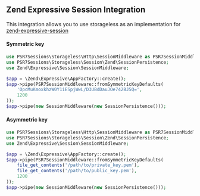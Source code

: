 ## Zend Expressive Session Integration

This integration allows you to use storageless as an implementation for [zend-expressive-session][1]

#### Symmetric key

```php
use PSR7Sessions\Storageless\Http\SessionMiddleware as PSR7SessionMiddleware;
use PSR7Sessions\Storageless\Session\Zend\SessionPersistence;
use Zend\Expressive\Session\SessionMiddleware;

$app = \Zend\Expressive\AppFactory::create();
$app->pipe(PSR7SessionMiddleware::fromSymmetricKeyDefaults(
    'OpcMuKmoxkhzW0Y1iESpjWwL/D3UBdDauJOe742BJ5Q=',
    1200
));
$app->pipe(new SessionMiddleware(new SessionPersistence()));
```

#### Asymmetric key

```php
use PSR7Sessions\Storageless\Http\SessionMiddleware as PSR7SessionMiddleware;
use PSR7Sessions\Storageless\Session\Zend\SessionPersistence;
use Zend\Expressive\Session\SessionMiddleware;

$app = \Zend\Expressive\AppFactory::create();
$app->pipe(PSR7SessionMiddleware::fromSymmetricKeyDefaults(
    file_get_contents('/path/to/private_key.pem'),
    file_get_contents('/path/to/public_key.pem'),
    1200
));
$app->pipe(new SessionMiddleware(new SessionPersistence()));
```

[1]: https://github.com/zendframework/zend-expressive-session
